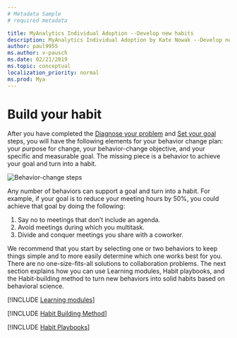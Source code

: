 ```yaml
---
# Metadata Sample
# required metadata

title: MyAnalytics Individual Adoption --Develop new habits
description: MyAnalytics Individual Adoption by Kate Nowak --Develop new habits section
author: paul9955
ms.author: v-pausch
ms.date: 02/21/2019
ms.topic: conceptual
localization_priority: normal 
ms.prod: Mya
---
```


# Build your habit

After you have completed the [Diagnose your problem](Indiv-adopt-diagnose.md) and [Set your goal](Indiv-adopt-set-goals.md) steps, you will have the following elements for your behavior change plan: your purpose for change, your behavior-change objective, and your specific and measurable goal. The missing piece is a behavior to achieve your goal and turn into a habit. 

<img src="../../../Images/MyA/use/Adopt-indiv-35.PNG" alt="Behavior-change steps">

Any number of behaviors can support a goal and turn into a habit. For example, if your goal is to reduce your meeting hours by 50%, you could achieve that goal by doing the following:

 1. Say no to meetings that don’t include an agenda.
 2. Avoid meetings during which you multitask.
 3. Divide and conquer meetings you share with a coworker. 

We recommend that you start by selecting one or two behaviors to keep things simple and to more easily determine which one works best for you. There are no one-size-fits-all solutions to collaboration problems. The next section explains how you can use Learning modules, Habit playbooks, and the Habit-building method to turn new behaviors into solid habits based on behavioral science.

[!INCLUDE [Learning modules](Adopt-Learning-modules.md)]

[!INCLUDE [Habit Building Method](Adopt-Habit-building-method.md)]

[!INCLUDE [Habit Playbooks](Adopt-Habit-playbooks.md)]





